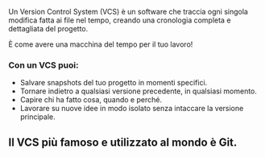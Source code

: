 Un <Alert strong>Version Control System (VCS)</Alert> è un software che traccia ogni singola modifica fatta ai file nel tempo, creando una cronologia completa e dettagliata del progetto.

<VSpace space="6"/>

<div v-click class="text-center text-3xl">

È come avere una <Alert>macchina del tempo</Alert> per il tuo lavoro!

</div>

<VSpace space="8"/>

<v-click>

### Con un VCS puoi:
</v-click>

<v-clicks class="text-5">

- <Alert>Salvare snapshots</Alert> del tuo progetto in momenti specifici.
- <Alert>Tornare indietro</Alert> a qualsiasi versione precedente, in qualsiasi momento.
- <Alert>Capire chi ha fatto cosa</Alert>, quando e perché.
- Lavorare su nuove idee in modo isolato <Alert>senza intaccare la versione principale</Alert>.

</v-clicks>


<div v-click class="mt-10 text-center">

## Il VCS più famoso e utilizzato al mondo è <Alert strong>Git</Alert>.
</div>
